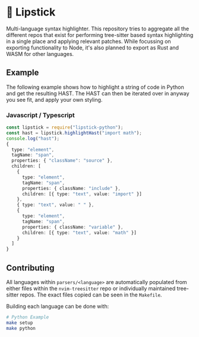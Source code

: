 # 💄 Lipstick

Multi-language syntax highlighter. This repository tries to aggregate all the different repos that exist for performing
tree-sitter based syntax highlighting in a single place and applying relevant patches. While focussing on exporting functionality
to Node, it's also planned to export as Rust and WASM for other languages.

## Example

The following example shows how to highlight a string of code in Python and get the resulting HAST. The HAST can
then be iterated over in anyway you see fit, and apply your own styling.

### Javascript / Typescript

```typescript
const lipstick = require("lipstick-python");
const hast = lipstick.highlightHast("import math");
console.log("hast");
{
  type: "element",
  tagName: "span",
  properties: { "className": "source" },
  children: [
    {
      type: "element",
      tagName: "span",
      properties: { className: "include" },
      children: [{ type: "text", value: "import" }]
    },
    { type: "text", value: " " },
    {
      type: "element",
      tagName: "span",
      properties: { className: "variable" },
      children: [{ type: "text", value: "math" }]
    }
  ]
}
```

## Contributing

All languages within `parsers/<language>` are automatically populated from either
files within the `nvim-treesitter` repo or individually maintained tree-sitter repos.
The exact files copied can be seen in the `Makefile`.

Building each language can be done with:

```bash
# Python Example
make setup
make python
```

